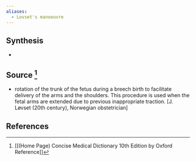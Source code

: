 ```yaml
---
aliases:
  - Lovset's manoeuvre
---
```

## Synthesis
- 
## Source [^1]
- rotation of the trunk of the fetus during a breech birth to facilitate delivery of the arms and the shoulders. This procedure is used when the fetal arms are extended due to previous inappropriate traction. \[J. Løvset (20th century), Norwegian obstetrician]
## References

[^1]: [[(Home Page) Concise Medical Dictionary 10th Edition by Oxford Reference]]